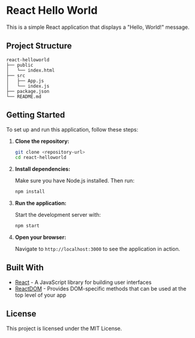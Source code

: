 # React Hello World

This is a simple React application that displays a "Hello, World!" message.

## Project Structure

```
react-helloworld
├── public
│   └── index.html
├── src
│   ├── App.js
│   └── index.js
├── package.json
└── README.md
```

## Getting Started

To set up and run this application, follow these steps:

1. **Clone the repository:**

   ```bash
   git clone <repository-url>
   cd react-helloworld
   ```

2. **Install dependencies:**

   Make sure you have Node.js installed. Then run:

   ```bash
   npm install
   ```

3. **Run the application:**

   Start the development server with:

   ```bash
   npm start
   ```

4. **Open your browser:**

   Navigate to `http://localhost:3000` to see the application in action.

## Built With

- [React](https://reactjs.org/) - A JavaScript library for building user interfaces
- [ReactDOM](https://reactjs.org/docs/react-dom.html) - Provides DOM-specific methods that can be used at the top level of your app

## License

This project is licensed under the MIT License.